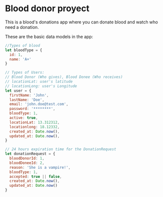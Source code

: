 # Blood donor proyect
This is a blood's donations app where you can donate blood and watch who need a donation.

These are the basic data models in the app:

```js
//Types of blood
let bloodType = {
  id: 1,
  name: 'A+'  
}

// Types of Users:
// Blood Donor (Who gives), Blood Donee (Who receives)
// locationLat: user's latitude
// locationLong: user's Longitude
let user = {
  firstName: 'John',
  lastName: 'Doe',
  email: 'john.doe@test.com',
  password: '********',
  bloodType: 1,
  active: true,
  locationLat: 13.312312, 
  locationlong: 18.12332, 
  created_at: Date.now(),
  updated_at: Date.now(), 
}

// 24 hours expiration time for the DonationRequest
let donationRequest = {
  bloodDonorId: 1, 
  bloodDoneeId: 2, 
  reason: 'She is a vampire!',
  bloodType: 1,
  accepted: true || false,
  created_at: Date.now(),
  updated_at: Date.now()
}
```
